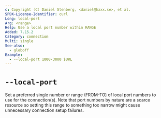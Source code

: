 ```yaml
---
c: Copyright (C) Daniel Stenberg, <daniel@haxx.se>, et al.
SPDX-License-Identifier: curl
Long: local-port
Arg: <range>
Help: Use a local port number within RANGE
Added: 7.15.2
Category: connection
Multi: single
See-also:
  - globoff
Example:
  - --local-port 1000-3000 $URL
---
```


# `--local-port`

Set a preferred single number or range (FROM-TO) of local port numbers to use
for the connection(s). Note that port numbers by nature are a scarce resource
so setting this range to something too narrow might cause unnecessary
connection setup failures.
